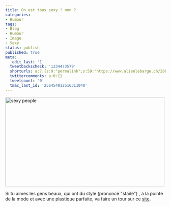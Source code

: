 ```yaml
---
title: On est tous sexy ! non ?
categories:
- Humour
tags:
- Blog
- Humour
- Image
- Sexy
status: publish
published: true
meta:
  _edit_last: '1'
  tweetbackscheck: '1234473579'
  shorturls: a:7:{s:9:"permalink";s:59:"https://www.alienlebarge.ch/2008/12/16/on-est-tous-sexy-non/";s:7:"tinyurl";s:25:"https://tinyurl.com/cbqu6f";s:4:"isgd";s:17:"https://is.gd/ikhs";s:5:"bitly";s:18:"https://bit.ly/qcfp";s:5:"snipr";s:22:"https://snipr.com/b9xvl";s:5:"snurl";s:22:"https://snurl.com/b9xvl";s:7:"snipurl";s:24:"https://snipurl.com/b9xvl";}
  twittercomments: a:0:{}
  tweetcount: '0'
  tmac_last_id: '256454012516311040'
---
```

<img class="alignnone size-full wp-image-895" title="sexy people" src="https://dlgjp9x71cipk.cloudfront.net/2008/12/yobhvhvhfhu.png" alt="sexy people" width="500" height="281" />

Si tu aimes les gens beaux, qui ont du style (prononcé "staïle") , à la pointe de la mode et avec une plastique parfaite, va faire un tour sur ce <a href="https://www.sexypeople-blog.com/">site</a>.
